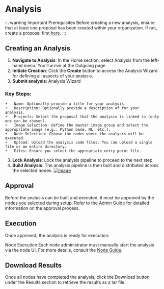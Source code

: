 # Analysis
::: warning Important
Prerequisites
Before creating a new analysis, ensure that at least one proposal has been created within your organization.
If not, create a proposal first [here](./project).
:::

## Creating an Analysis
1. **Navigate to Analysis**: In the Home section, select Analysis from the left-hand menu. You’ll arrive at the Outgoing page.
2. **Initiate Creation**: Click the **Create** button to access the Analysis Wizard for defining all aspects of your analysis.
3. **Submit analysis**: Analysis Wizard
### Key Steps:
	•	Name: Optionally provide a title for your analysis.
	•	Description: Optionally provide a description of for your analysis.
	•	Projects: Select the proposal that the analysis is linked to (only one can be chosen).
	•	Image Selection: Define the master image group and select the appropriate image (e.g., Python base, ML, etc.).
	•	Node Selection: Choose the nodes where the analysis will be executed.
	•	Upload: Upload the analysis code files. You can upload a single file or an entire directory.
	•	Files: Ensure you select the appropriate entry point file.

3. **Lock Analysis**: Lock the analysis pipeline to proceed to the next step.
4. **Build Analysis**: The analysis pipeline is then built and distributed across the selected nodes.
[![image](/images/ui_images/hub_add_analysis_from_proposal.png)](/images/ui_images/hub_add_analysis_from_proposal.png)

## Approval 
Before the analysis can be built and executed, it must be approved by the nodes you selected during setup.
Refer to the [Admin Guide](../admin/analysis-review) for detailed information on the approval process.

## Execution
Once approved, the analysis is ready for execution:

Node Execution
Each node administrator must manually start the analysis via the node UI. For more details, consult the [Node Guide](../admin/analysis-execution).

## Download Results
Once all nodes have completed the analysis, click the Download button under the Results section to retrieve the results as a tar file.
